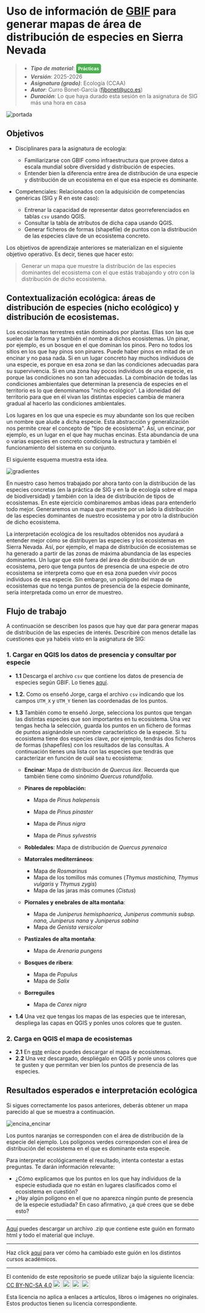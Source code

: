 

# Uso de información de [GBIF](https://www.gbif.org/) para generar mapas de área de distribución de especies en Sierra Nevada

> + **_Tipo de material_**: <span style="display: inline-block; font-size: 12px; color: white; background-color: #4caf50; border-radius: 5px; padding: 5px; font-weight: bold;"> Prácticas</span> 
> + **_Versión_**: 2025-2026
> + **_Asignatura (grado)_**: Ecología (CCAA)
> + **_Autor_**: Curro Bonet-García (fjbonet@uco.es)
> + **_Duración_**: Lo que haya durado esta sesión en la asignatura de SIG más una hora en casa 

![portada](https://raw.githubusercontent.com/aprendiendo-cosas/P_area_distribucion_especies_ecologia_sig_ccaa/refs/heads/main/imagenes/portada.png)



## Objetivos

- Disciplinares para la asignatura de ecología:
  - Familiarizarse con GBIF como infraestructura que provee datos a escala mundial sobre diversidad y distribución de especies. 
  - Entender bien la diferencia entre área de distribución de una especie y distribución de un ecosistema en el que esa especie es dominante.

- Competenciales: Relacionados con la adquisición de competencias genéricas (SIG y R en este caso):
  - Entrenar la capacidad de representar datos georreferenciados en tablas `csv` usando QGIS.
  - Consultar la tabla de atributos de dicha capa usando QGIS.
  - Generar ficheros de formas (shapefile) de puntos con la distribución de las especies clave de un ecosistema concreto. 


Los objetivos de aprendizaje anteriores se materializan en el siguiente objetivo operativo. Es decir, tienes que hacer esto:

> Generar un mapa que muestre la distribución de las especies dominantes del ecosistema con el que estás trabajando y otro con la distribución de dicho ecosistema. 



## Contextualización ecológica: áreas de distribución de especies (nicho ecológico) y distribución de ecosistemas.

Los ecosistemas terrestres están dominados por plantas. Ellas son las que suelen dar la forma y también el nombre a dichos ecosistemas. Un pinar, por ejemplo, es un bosque en el que dominan los pinos. Pero no todos los sitios en los que hay pinos son pinares. Puede haber pinos en mitad de un encinar y no pasa nada. Si en un lugar concreto hay muchos individuos de una especie, es porque en esa zona se dan las condiciones adecuadas para su supervivencia. Si en una zona hay pocos individuos de una especie, es porque las condiciones no son tan adecuadas. La combinación de todas las condiciones ambientales que determinan la presencia de especies en el territorio es lo que denominamos "nicho ecológico". La idoneidad del territorio para que en él vivan las distintas especies cambia de manera gradual al hacerlo las condiciones ambientales. 

Los lugares en los que una especie es muy abundante son los que reciben un nombre que alude a dicha especie. Esta abstracción y generalización nos permite crear el concepto de "tipo de ecosistema". Así, un encinar, por ejemplo, es un lugar en el que hay muchas encinas. Esta abundancia de una o varias especies en concreto condiciona la estructura y también el funcionamiento del sistema en su conjunto.

El siguiente esquema muestra esta idea.





![gradientes](https://raw.githubusercontent.com/aprendiendo-cosas/P_area_distribucion_especies_ecologia_sig_ccaa/refs/heads/main/imagenes/gradientes_nicho.png)

En nuestro caso hemos trabajado por ahora tanto con la distribución de las especies concretas (en la práctica de SIG y en la de ecología sobre el mapa de biodiversidad) y también con la idea de distribución de tipos de ecosistemas. En este ejercicio combinaremos ambas ideas para entenderlo todo mejor. Generaremos un mapa que muestre por un lado la distribución de las especies dominantes de nuestro ecosistema y por otro la distribución de dicho ecosistema. 

La interpretación ecológica de los resultados obtenidos nos ayudará a entender mejor cómo se distribuyen las especies y los ecosistemas en Sierra Nevada. Así, por ejemplo, el mapa de distribución de ecosistemas se ha generado a partir de las zonas de máxima abundancia de las especies dominantes. Un lugar que esté fuera del área de distribución de un ecosistema, pero que tenga puntos de presencia de una especie de otro ecosistema se interpreta como que en esa zona pueden vivir pocos individuos de esa especie. Sin embargo, un polígono del mapa de ecosistemas que no tenga puntos de presencia de la especie dominante, sería interpretada como un error de muestreo. 



## Flujo de trabajo

A continuación se describen los pasos que hay que dar para generar mapas de distribución de las especies de interés. Describiré con menos detalle las cuestiones que ya habéis visto en la asignatura de SIG:

### 1. Cargar en QGIS los datos de presencia y consultar por especie

+ **1.1** Descarga el archivo `csv` que contiene los datos de presencia de especies según GBIF. Lo tienes [aquí](https://github.com/aprendiendo-cosas/P_area_distribucion_especies_ecologia_sig_ccaa/raw/refs/heads/main/geoinfo/csv_gbif_sierra_nevada.zip). 

+ **1.2.** Como os enseñó Jorge, carga el archivo `csv` indicando que los campos `UTM_X`  y `UTM_Y` tienen las coordenadas de los puntos.

+ **1.3** También como te enseñó Jorge, selecciona los puntos que tengan las distintas especies que son importantes en tu ecosistema. Una vez tengas hecha la selección, guarda los puntos en un fichero de formas de puntos asignándole un nombre característico de la especie. Si tu ecosistema tiene dos especies clave, por ejemplo, tendrás dos ficheros de formas (shapefiles) con los resultados de las consultas. A continuación tienes una lista con las especies que tendrás que caracterizar en función de cuál sea tu ecosistema:

  - **Encinar**: Mapa de distribución de *Quercus ilex*. Recuerda que también tiene como sinónimo *Quercus rotundifolia*.

  - **Pinares de repoblación:**

    - Mapa de *Pinus halepensis*
    - Mapa de *Pinus pinaster*
    - Mapa de *Pinus nigra*

    - Mapa de *Pinus sylvestris*

  - **Robledales**: Mapa de distribución de *Quercus pyrenaica*

  - **Matorrales mediterráneos**:
    - Mapa de *Rosmarinus*
    - Mapa de los tomillos más comunes (*Thymus mastichina, Thymus vulgaris* y *Thymus zygis*)
    - Mapa de las jaras más comunes (*Cistus*)

  - **Piornales y enebrales de alta montaña**:
    - Mapa de *Juniperus hemisphaerica, Juniperus communis subsp. nana, Juniperus nana* y *Juniperus sabina*
    - Mapa de *Genista versicolor*

  - **Pastizales de alta montaña**:
    - Mapa de *Arenaria pungens*

  - **Bosques de ribera**:
    - Mapa de *Populus*
    - Mapa de *Salix*

  - **Borreguiles**
    - Mapa de *Carex nigra*

+ **1.4** Una vez que tengas los mapas de las especies que te interesan, despliega las capas en QGIS y ponles unos colores que te gusten.



### 2. Carga en QGIS el mapa de ecosistemas

+ **2.1** En [este](https://github.com/aprendiendo-cosas/P_area_distribucion_especies_ecologia_sig_ccaa/raw/refs/heads/main/geoinfo/ecosistemas_snev_dissolve.zip) enlace puedes descargar el mapa de ecosistemas. 
+ **2.2** Una vez descargado, despliégalo en QGIS y ponle unos colores que te gusten y que permitan ver bien los puntos de presencia de las especies.



## Resultados esperados e interpretación ecológica

Si sigues correctamente los pasos anteriores, deberás obtener un mapa parecido al que se muestra a continuación. 

![encina_encinar](https://raw.githubusercontent.com/aprendiendo-cosas/P_area_distribucion_especies_ecologia_sig_ccaa/refs/heads/main/imagenes/encina_encinar.png)

Los puntos naranjas se corresponden con el área de distribución de la especie del ejemplo. Los polígonos verdes corresponden con el área de distribución del ecosistema en el que es dominante esta especie.

Para interpretar ecológicamente el resultado, intenta contestar a estas preguntas. Te darán información relevante:

+ ¿Cómo explicamos que los puntos en los que hay individuos de la especie estudiada que no están en lugares clasificados como el ecosistema en cuestión?
+ ¿Hay algún polígono en el que no aparezca ningún punto de presencia de la especie estudiada? En caso afirmativo, ¿a qué crees que se debe esto?



****

[Aquí](https://github.com/aprendiendo-cosas/P_area_distribucion_especies_ecologia_sig_ccaa/archive/refs/tags/2025_2026.zip) puedes descargar un archivo .zip que contiene este guión en formato html y todo el material que incluye.

****
Haz click [aquí](https://github.com/aprendiendo-cosas/P_area_distribucion_especies_ecologia_sig_ccaa/releases) para ver cómo ha cambiado este guión en los distintos cursos académicos.

****
 <p xmlns:cc="http://creativecommons.org/ns#" >El contenido de este repositorio se puede utilizar bajo la siguiente licencia:  <a  href="https://creativecommons.org/licenses/by-nc-sa/4.0/?ref=chooser-v1"  target="_blank" rel="license noopener noreferrer"  style="display:inline-block;">CC BY-NC-SA 4.0<img  style="height:22px!important;margin-left:3px;vertical-align:text-bottom;"   src="https://mirrors.creativecommons.org/presskit/icons/cc.svg?ref=chooser-v1"  alt=""><img  style="height:22px!important;margin-left:3px;vertical-align:text-bottom;"   src="https://mirrors.creativecommons.org/presskit/icons/by.svg?ref=chooser-v1"  alt=""><img  style="height:22px!important;margin-left:3px;vertical-align:text-bottom;"   src="https://mirrors.creativecommons.org/presskit/icons/nc.svg?ref=chooser-v1"  alt=""><img  style="height:22px!important;margin-left:3px;vertical-align:text-bottom;"   src="https://mirrors.creativecommons.org/presskit/icons/sa.svg?ref=chooser-v1"  alt=""></a></p> 

<p>Esta licencia no aplica a enlaces a artículos, libros o imágenes no originales. Estos productos tienen su licencia correspondiente.</p>





